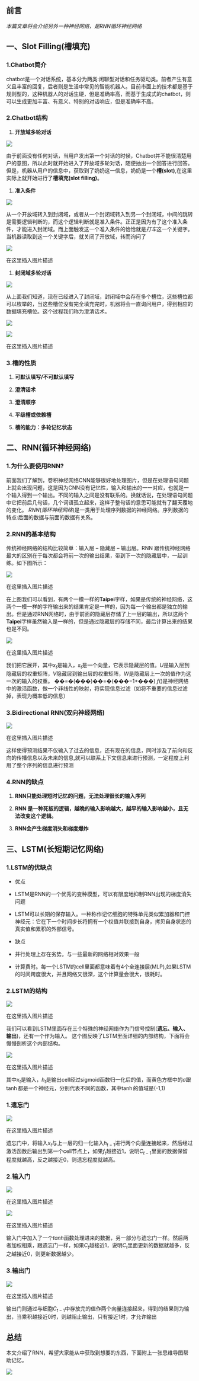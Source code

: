 ## 前言

*本篇文章将会介绍另外一种神经网络，是RNN循环神经网络*

## 一、Slot Filling(槽填充)

### 1.Chatbot简介

chatbot是一个对话系统，基本分为两类:闲聊型对话和任务驱动类。前者产生有意义且丰富的回复，后者则是生活中常见的智能机器人。目前市面上的技术都是基于规则型的，这种机器人的对话生硬，但是准确率高，而基于生成式的chatbot，则可以生成更加丰富、有意义、特别的对话响应，但是准确率不高。

### 2.Chatbot结构

1. **开放域多轮对话**

![](https://gitee.com/hxc8/images0/raw/master/img/202407172047609.jpg)

由于前面没有任何对话，当用户发出第一个对话的时候，Chatbot并不能很清楚用户的意图，所以此时就开始进入了开放域多轮对话，随便抽出一个回答进行回答。 但是，机器从用户的信息中，获取到了奶奶这一信息，奶奶是一个**槽(slot)**,在这里实际上就开始进行了**槽填充(slot filling)**。

1. **准入条件**

![](https://gitee.com/hxc8/images0/raw/master/img/202407172047250.jpg)

从一个开放域转入到封闭域，或者从一个封闭域转入到另一个封闭域，中间的跳转是需要逻辑判断的，而这个逻辑判断就是准入条件。正正是因为有了这个准入条件，才能进入封闭域。而上面触发这一个准入条件的恰恰就是*打车*这一个关键字。当机器读取到这一个关键字后，就关闭了开放域，转而询问了

![](https://gitee.com/hxc8/images0/raw/master/img/202407172047210.jpg)

在这里插入图片描述

1. **封闭域多轮对话**

![](https://gitee.com/hxc8/images0/raw/master/img/202407172047071.jpg)

从上面我们知道，现在已经进入了封闭域，封闭域中会存在多个槽位，这些槽位都可以枚举的，当这些槽位没有完全填充完时，机器将会一直询问用户，得到相应的数据填充槽位。这个过程我们称为澄清话术。

![](https://gitee.com/hxc8/images0/raw/master/img/202407172048745.jpg)

![](https://gitee.com/hxc8/images0/raw/master/img/202407172048485.jpg)

在这里插入图片描述

### 3.槽的性质

1. **可默认填写/不可默认填写** 

1. **澄清话术** 

1. **澄清顺序** 

1. **平级槽或依赖槽** 

1. **槽的能力：多轮记忆状态** 

## 二、RNN(循环神经网络)

### 1.为什么要使用RNN?

前面我们了解到，卷积神经网络CNN能够很好地处理图片，但是在处理语句问题上就会出现问题，这是因为CNN没有记忆性，输入和输出的一一对应，也就是一个输入得到一个输出。不同的输入之间是没有联系的。换就话说，在处理语句问题中它把前后几句话，几个词语孤立起来，这样子整句话的意思可能就有了翻天覆地的变化。 $RNN(循环神经网络)$是一类用于处理序列数据的神经网络。序列数据的特点:后面的数据与前面的数据有关系。

### 2.RNN的基本结构

传统神经网络的结构比较简单：输入层 – 隐藏层 – 输出层。RNN 跟传统神经网络最大的区别在于每次都会将前一次的输出结果，带到下一次的隐藏层中，一起训练。如下图所示：

![](https://pic1.zhimg.com/80/v2-6c7db633cdb9cbe05c0c20860df91cd4_720w.webp)

在这里插入图片描述

在上图我们可以看到，有两个一模一样的**Taipei**字样，如果是传统的神经网络，这两个一模一样的字符输出来的结果肯定是一样的，因为每一个输出都是独立的输出。但是通过RNN网络时，由于前面的隐藏层存储了上一层的输出，所以这两个**Taipei**字样虽然输入是一样的，但是通过隐藏层的存储不同，最后计算出来的结果也是不同。

![](https://pic3.zhimg.com/80/v2-5a87f17db960bb3643d6842fb4b671ae_720w.webp)

在这里插入图片描述

我们把它展开，其中$x_t$是输入，$s_t$是一个向量，它表示隐藏层的值。$U$是输入层到隐藏层的权重矩阵，$V$隐藏层到输出层的权重矩阵，$W$是隐藏层上一次的值作为这一次的输入的权重。 ��=�(���)��=�(���−1+���) $f()$是神经网络中的激活函数，做一个非线性的映射，将实现信息过滤（如将不重要的信息过滤掉，表现为概率低的信息）

### 3.Bidirectional RNN(双向神经网络)

![](https://pic3.zhimg.com/80/v2-5c4e9541986f2e0ea841a12c0d756306_720w.webp)

在这里插入图片描述

这样使得预测结果不仅输入了过去的信息，还有现在的信息，同时涉及了前向和反向的传播信息以及未来的信息,就可以联系上下文信息来进行预测，一定程度上利用了整个序列的信息进行预测

### 4.RNN的缺点

1. **RNN只能处理短时记忆的问题，无法处理很长的输入序列**

1. **RNN 是一种死板的逻辑，越晚的输入影响越大，越早的输入影响越小，且无法改变这个逻辑。**

1. **RNN会产生梯度消失和梯度爆炸**

## 三、LSTM(长短期记忆网络)

### 1.LSTM的优缺点

- 优点

- LSTM是RNN的一个优秀的变种模型，可以有限度地抑制RNN出现的梯度消失问题

- LSTM可以长期的保存输入。一种称作记忆细胞的特殊单元类似累加器和门控神经元：它在下一个时间步长将拥有一个权值并联接到自身，拷贝自身状态的真实值和累积的外部信号。

- 缺点

- 并行处理上存在劣势。与一些最新的网络相对效果一般

- 计算费时。每一个LSTM的cell里面都意味着有4个全连接层(MLP),如果LSTM的时间跨度很大，并且网络又很深，这个计算量会很大，很耗时。

### 2.LSTM的结构

![](https://pic4.zhimg.com/80/v2-c1a12499b2cf17e2d183fef22f3736c3_720w.webp)

在这里插入图片描述

我们可以看到LSTM里面存在三个特殊的神经网络作为门信号控制(**遗忘、输入、输出**)，还有一个作为输入。 这个图反映了LSTM里面详细的内部结构，下面将会慢慢剖析这个内部结构。

![](https://pic2.zhimg.com/80/v2-2a57dc0e93591f4faaf9be6feb43f409_720w.webp)

在这里插入图片描述

其中$x_t$是输入，$h_t$是输出cell经过sigmoid函数归一化后的值，而黄色方框中的$\sigma$跟$\tanh$都是一个神经元，分别代表不同的函数，其中$\tanh$的值域是(-1,1)

### 1.遗忘门

![](https://pic4.zhimg.com/80/v2-642ec0b2f77daecfb5d40eee42e7f4f7_720w.webp)

在这里插入图片描述

遗忘门中，将输入$x_t$与上一层的归一化输入$h_{t-1}$进行两个向量连接起来，然后经过激活函数后输出到第一个cell节点上，如果$f_t$越接近1，说明$C_{t-1}$里面的数据保留程度就越高，反之越接近0，则遗忘程度就越高。

### 2.输入门

![](https://pic3.zhimg.com/80/v2-3ef2abd4dee86769aee8cd7a25ef63e6_720w.webp)

在这里插入图片描述

![](https://pic3.zhimg.com/80/v2-18b6328f7208d18c466a5775a051f756_720w.webp)

在这里插入图片描述

输入门中加入了一个$tanh$函数处理进来的数据，另一部分与遗忘门一样。然后两者加权相乘，跟遗忘门一样，如果$C_t$越接近1，说明$C_t$里面更新的数据就越多，反之越接近0，则更新数据越少。

### 3.输出门

![](https://pic4.zhimg.com/80/v2-c6aca97aefb1bd983eb30d2f9748a68f_720w.webp)

在这里插入图片描述

输出门则通过与细胞$C_{t-1}$中存放完的值作两个向量连接起来，得到的结果则为输出，当乘积越接近0时，则越阻止输出，只有接近1时，才允许输出

## 总结

本文介绍了RNN，希望大家能从中获取到想要的东西，下面附上一张思维导图帮助记忆。

![](https://pic2.zhimg.com/80/v2-a7a1597620264e44d1b61501e3ea7cd5_720w.webp)